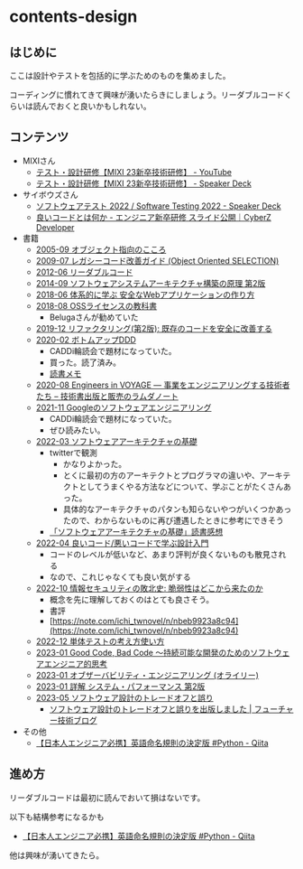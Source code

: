 # contents-design

## はじめに

ここは設計やテストを包括的に学ぶためのものを集めました。

コーディングに慣れてきて興味が湧いたらきにしましょう。リーダブルコードくらいは読んでおくと良いかもしれない。

## コンテンツ

- MIXIさん
  - [テスト・設計研修【MIXI 23新卒技術研修】 - YouTube](https://www.youtube.com/watch?v=xR-LWJ4MAEM)
  - [テスト・設計研修【MIXI 23新卒技術研修】 - Speaker Deck](https://speakerdeck.com/mixi_engineers/2023-test-training)
- サイボウズさん
  - [ソフトウェアテスト 2022 / Software Testing 2022 - Speaker Deck](https://speakerdeck.com/ak1210/software-testing-2022)
  - [良いコードとは何か - エンジニア新卒研修 スライド公開｜CyberZ Developer](https://note.com/cyberz_cto/n/n26f535d6c575)
- 書籍
  - [2005-09 オブジェクト指向のこころ](https://www.maruzen-publishing.co.jp/item/?book_no=294729)
  - [2009-07 レガシーコード改善ガイド (Object Oriented SELECTION)](https://www.amazon.co.jp/dp/4798116831/)
  - [2012-06 リーダブルコード](https://www.oreilly.co.jp/books/9784873115658/)
  - [2014-09 ソフトウェアシステムアーキテクチャ構築の原理 第2版](https://www.amazon.co.jp/dp/B00ZF44J0I/)
  - [2018-06 体系的に学ぶ 安全なWebアプリケーションの作り方](https://www.amazon.co.jp/dp/4797393165)
  - [2018-08 OSSライセンスの教科書](https://www.amazon.co.jp/dp/4297100355)
    - Belugaさんが勧めていた
  - [2019-12 リファクタリング(第2版): 既存のコードを安全に改善する](https://www.amazon.co.jp/dp/4274224546/)
  - [2020-02 ボトムアップDDD](https://www.shoeisha.co.jp/book/detail/9784798150727)
    - CADDi輪読会で題材になっていた。
    - 買った。読了済み。
    - [読書メモ](./2020-02-13_bottom-up-ddd.md)
  - [2020-08 Engineers in VOYAGE ― 事業をエンジニアリングする技術者たち – 技術書出版と販売のラムダノート](https://www.lambdanote.com/products/engineers-in-voyage)
  - [2021-11 Googleのソフトウェアエンジニアリング](https://www.oreilly.co.jp/books/9784873119656/)
    - CADDi輪読会で題材になっていた。
    - ぜひ読みたい。
  - [2022-03 ソフトウェアアーキテクチャの基礎](https://www.oreilly.co.jp//books/9784873119823/)
    - twitterで観測
      - かなりよかった。
      - とくに最初の方のアーキテクトとプログラマの違いや、アーキテクトとしてうまくやる方法などについて、学ぶことがたくさんあった。
      - 具体的なアーキテクチャのパタンも知らないやつがいくつかあったので、わからないものに再び遭遇したときに参考にできそう
    - [「ソフトウェアアーキテクチャの基礎」読書感想](https://zenn.dev/yoshiko/scraps/124fbe6d5b2103)
  - [2022-04 良いコード/悪いコードで学ぶ設計入門](https://www.amazon.co.jp/dp/4297127830)
    - コードのレベルが低いなど、あまり評判が良くないものも散見される
    - なので、これじゃなくても良い気がする
  - [2022-10 情報セキュリティの敗北史: 脆弱性はどこから来たのか](https://www.amazon.co.jp/dp/4826902433)
    - 概念を先に理解しておくのはとても良さそう。
    - 書評
    - [https://note.com/ichi_twnovel/n/nbeb9923a8c94](https://note.com/ichi_twnovel/n/nbeb9923a8c94)
  - [2022-12 単体テストの考え方使い方](https://book.mynavi.jp/ec/products/detail/id=134252)
  - [2023-01 Good Code, Bad Code ～持続可能な開発のためのソフトウェアエンジニア的思考](https://www.shuwasystem.co.jp/book/b620733.html)
  - [2023-01 オブザーバビリティ・エンジニアリング (オライリー)](https://www.amazon.co.jp/dp/4814400128)
  - [2023-01 詳解 システム・パフォーマンス 第2版](https://www.oreilly.co.jp/books/9784814400072/)
  - [2023-05 ソフトウェア設計のトレードオフと誤り](https://www.oreilly.co.jp//books/9784814400317/)
    - [ソフトウェア設計のトレードオフと誤りを出版しました | フューチャー技術ブログ](https://future-architect.github.io/articles/20230616a/)
- その他
    - [【日本人エンジニア必携】英語命名規則の決定版 #Python - Qiita](https://qiita.com/hironori_narita/items/4b06db0953053d41c4a0)

## 進め方

リーダブルコードは最初に読んでおいて損はないです。

以下も結構参考になるかも

- [【日本人エンジニア必携】英語命名規則の決定版 #Python - Qiita](https://qiita.com/hironori_narita/items/4b06db0953053d41c4a0)

他は興味が湧いてきたら。